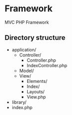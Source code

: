 Framework
=========

MVC PHP Framework

## Directory structure

* application/
	+ Controller/
		* Controller.php
		* IndexController.php
	+ Model/
	+ View/
		* Elements/
		* Index/
		* Layouts/
		* View.php
* library/
* index.php